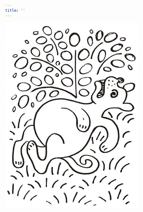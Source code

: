 ```yaml
---
title: ''
---
```


![povidani_o_pejskovi_a_kocicce_037](./resources/povidani_o_pejskovi_a_kocicce_037.jpg)

